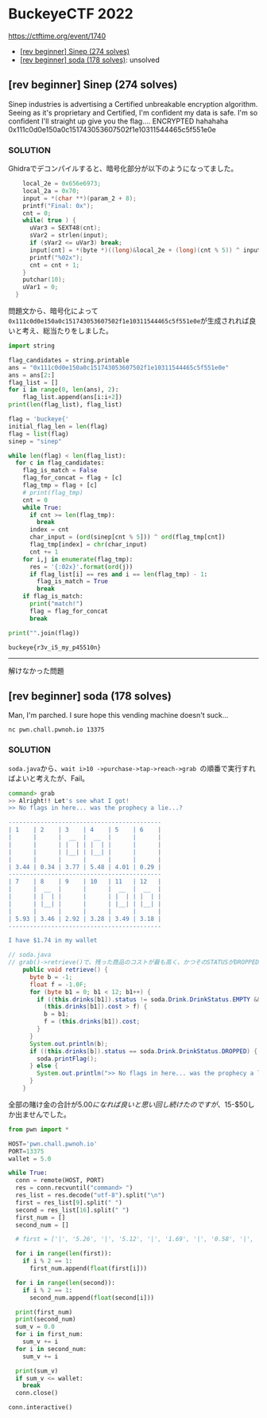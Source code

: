 # BuckeyeCTF 2022

https://ctftime.org/event/1740

- [[rev beginner] Sinep (274 solves)](#rev-beginner-sinep-274-solves)
- [[rev beginner] soda (178 solves)](#rev-beginner-soda-178-solves): unsolved

## [rev beginner] Sinep (274 solves)

Sinep industries is advertising a Certified unbreakable encryption algorithm. Seeing as it's proprietary and Certified, I'm confident my data is safe. I'm so confident I'll straight up give you the flag.... ENCRYPTED hahahaha 0x111c0d0e150a0c151743053607502f1e10311544465c5f551e0e

### SOLUTION

Ghidraでデコンパイルすると、暗号化部分が以下のようになってました。

```c
    local_2e = 0x656e6973;
    local_2a = 0x70;
    input = *(char **)(param_2 + 8);
    printf("Final: 0x");
    cnt = 0;
    while( true ) {
      uVar3 = SEXT48(cnt);
      sVar2 = strlen(input);
      if (sVar2 <= uVar3) break;
      input[cnt] = *(byte *)((long)&local_2e + (long)(cnt % 5)) ^ input[cnt];
      printf("%02x");
      cnt = cnt + 1;
    }
    putchar(10);
    uVar1 = 0;
  }
```

問題文から、暗号化によって`0x111c0d0e150a0c151743053607502f1e10311544465c5f551e0e`が生成されれば良いと考え、総当たりをしました。

```python
import string

flag_candidates = string.printable
ans = "0x111c0d0e150a0c151743053607502f1e10311544465c5f551e0e"
ans = ans[2:]
flag_list = []
for i in range(0, len(ans), 2):
    flag_list.append(ans[i:i+2])
print(len(flag_list), flag_list)

flag = 'buckeye{'
initial_flag_len = len(flag)
flag = list(flag)
sinep = "sinep"

while len(flag) < len(flag_list):
  for c in flag_candidates:
    flag_is_match = False
    flag_for_concat = flag + [c]
    flag_tmp = flag + [c]
    # print(flag_tmp)
    cnt = 0
    while True:
      if cnt >= len(flag_tmp):
        break
      index = cnt
      char_input = (ord(sinep[cnt % 5])) ^ ord(flag_tmp[cnt])
      flag_tmp[index] = chr(char_input)
      cnt += 1
    for i,j in enumerate(flag_tmp):
      res = '{:02x}'.format(ord(j))
      if flag_list[i] == res and i == len(flag_tmp) - 1:
        flag_is_match = True
        break
    if flag_is_match:
      print("match!")
      flag = flag_for_concat
      break

print("".join(flag))
```

```
buckeye{r3v_i5_my_p45510n}
```

---

解けなかった問題

## [rev beginner] soda (178 solves)

Man, I'm parched. I sure hope this vending machine doesn't suck...

`nc pwn.chall.pwnoh.io 13375`

### SOLUTION

`soda.java`から、`wait i>10 ->purchase->tap->reach->grab `の順番で実行すればよいと考えたが、Fail。

```bash
command> grab
>> Alright!! Let's see what I got!
>> No flags in here... was the prophecy a lie...?

-------------------------------------------
| 1    | 2    | 3    | 4    | 5    | 6    |
|      |      |  __  |  __  |      |      |
|      |      | |  | | |  | |      |      |
|      |      | |__| | |__| |      |      |
|      |      |      |      |      |      |
| 3.44 | 0.34 | 3.77 | 5.48 | 4.01 | 0.29 |
-------------------------------------------
| 7    | 8    | 9    | 10   | 11   | 12   |
|      |  __  |      |      |  __  |  __  |
|      | |  | |      |      | |  | | |  | |
|      | |__| |      |      | |__| | |__| |
|      |      |      |      |      |      |
| 5.93 | 3.46 | 2.92 | 3.28 | 3.49 | 3.18 |
-------------------------------------------

I have $1.74 in my wallet
```

```java
// soda.java
// grab()->retrieve()で、残った商品のコストが最も高く、かつそのSTATUSがDROPPEDのときフラグが出力される
    public void retrieve() {
      byte b = -1;
      float f = -1.0F;
      for (byte b1 = 0; b1 < 12; b1++) {
        if ((this.drinks[b1]).status != soda.Drink.DrinkStatus.EMPTY && 
          (this.drinks[b1]).cost > f) {
          b = b1;
          f = (this.drinks[b1]).cost;
        } 
      }
      System.out.println(b);
      if ((this.drinks[b]).status == soda.Drink.DrinkStatus.DROPPED) {
        soda.printFlag();
      } else {
        System.out.println(">> No flags in here... was the prophecy a lie...?");
      } 
    }
```


全部の賭け金の合計が$5.00になれば良いと思い回し続けたのですが、$15-$50しか出ませんでした。

```python
from pwn import *

HOST='pwn.chall.pwnoh.io'
PORT=13375
wallet = 5.0

while True:
  conn = remote(HOST, PORT)
  res = conn.recvuntil("command> ")
  res_list = res.decode("utf-8").split("\n")
  first = res_list[9].split(" ")
  second = res_list[16].split(" ")
  first_num = []
  second_num = []

  # first = ['|', '5.26', '|', '5.12', '|', '1.69', '|', '0.58', '|', '5.40', '|', '4.72', '|']

  for i in range(len(first)):
    if i % 2 == 1:
      first_num.append(float(first[i]))

  for i in range(len(second)):
    if i % 2 == 1:
      second_num.append(float(second[i]))

  print(first_num)
  print(second_num)
  sum_v = 0.0
  for i in first_num:
    sum_v += i
  for i in second_num:
    sum_v += i

  print(sum_v)
  if sum_v <= wallet:
    break
  conn.close()

conn.interactive()
```

